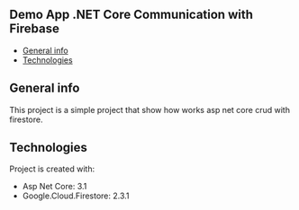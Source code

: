 ## Demo App .NET Core Communication with Firebase
* [General info](#general-info)
* [Technologies](#technologies)

## General info
This project is a simple project that show how works asp net core crud with firestore.
	
## Technologies
Project is created with:
* Asp Net Core: 3.1
* Google.Cloud.Firestore: 2.3.1
	
